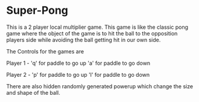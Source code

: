 # Super-Pong

This is a 2 player local multiplier game. This game is like the classic pong game where the object of the game is to hit the ball to the opposition players side while avoiding the ball getting hit in our own side.

The Controls for the games are 

Player 1 - 'q' for paddle to go up 
           'a' for paddle to go down
           
          
Player 2 - 'p' for paddle to go up 
           'l' for paddle to go down
           
           
           
There are also hidden randomly generated powerup which change the size and shape of the ball.



           
    
